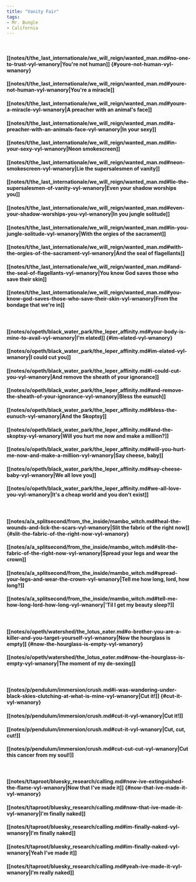 ```yaml
---
title: "Vanity Fair"
tags:
- Mr. Bungle
- California
---
```

&nbsp;
#### [[notes/t/the_last_internationale/we_will_reign/wanted_man.md#no-one-to-trust-vyl-wnanory|You're not human]] {#youre-not-human-vyl-wnanory}
#### [[notes/t/the_last_internationale/we_will_reign/wanted_man.md#youre-not-human-vyl-wnanory|You're a miracle]]
#### [[notes/t/the_last_internationale/we_will_reign/wanted_man.md#youre-a-miracle-vyl-wnanory|A preacher with an animal's face]]
#### [[notes/t/the_last_internationale/we_will_reign/wanted_man.md#a-preacher-with-an-animals-face-vyl-wnanory|In your sexy]]
#### [[notes/t/the_last_internationale/we_will_reign/wanted_man.md#in-your-sexy-vyl-wnanory|Neon smokescreen]]
#### [[notes/t/the_last_internationale/we_will_reign/wanted_man.md#neon-smokescreen-vyl-wnanory|Lie the supersalesmen of vanity]]
#### [[notes/t/the_last_internationale/we_will_reign/wanted_man.md#lie-the-supersalesmen-of-vanity-vyl-wnanory|Even your shadow worships you]]
#### [[notes/t/the_last_internationale/we_will_reign/wanted_man.md#even-your-shadow-worships-you-vyl-wnanory|In you jungle solitude]]
#### [[notes/t/the_last_internationale/we_will_reign/wanted_man.md#in-you-jungle-solitude-vyl-wnanory|With the orgies of the sacrament]]
#### [[notes/t/the_last_internationale/we_will_reign/wanted_man.md#with-the-orgies-of-the-sacrament-vyl-wnanory|And the seal of flagellants]]
#### [[notes/t/the_last_internationale/we_will_reign/wanted_man.md#and-the-seal-of-flagellants-vyl-wnanory|You know God saves those who save their skin]]
#### [[notes/t/the_last_internationale/we_will_reign/wanted_man.md#you-know-god-saves-those-who-save-their-skin-vyl-wnanory|From the bondage that we're in]]
&nbsp;
#### [[notes/o/opeth/black_water_park/the_leper_affinity.md#your-body-is-mine-to-avail-vyl-wnanory|I'm elated]] {#im-elated-vyl-wnanory}
#### [[notes/o/opeth/black_water_park/the_leper_affinity.md#im-elated-vyl-wnanory|I could cut you]]
#### [[notes/o/opeth/black_water_park/the_leper_affinity.md#i-could-cut-you-vyl-wnanory|And remove the sheath of your ignorance]]
#### [[notes/o/opeth/black_water_park/the_leper_affinity.md#and-remove-the-sheath-of-your-ignorance-vyl-wnanory|Bless the eunuch]]
#### [[notes/o/opeth/black_water_park/the_leper_affinity.md#bless-the-eunuch-vyl-wnanory|And the Skoptsy]]
#### [[notes/o/opeth/black_water_park/the_leper_affinity.md#and-the-skoptsy-vyl-wnanory|Will you hurt me now and make a million?]]
#### [[notes/o/opeth/black_water_park/the_leper_affinity.md#will-you-hurt-me-now-and-make-a-million-vyl-wnanory|Say cheese, baby]]
#### [[notes/o/opeth/black_water_park/the_leper_affinity.md#say-cheese-baby-vyl-wnanory|We all love you]]
#### [[notes/o/opeth/black_water_park/the_leper_affinity.md#we-all-love-you-vyl-wnanory|It's a cheap world and you don't exist]]
&nbsp;
#### [[notes/a/a_splitsecond/from_the_inside/mambo_witch.md#heal-the-wounds-and-lick-the-scars-vyl-wnanory|Slit the fabric of the right now]] {#slit-the-fabric-of-the-right-now-vyl-wnanory}
#### [[notes/a/a_splitsecond/from_the_inside/mambo_witch.md#slit-the-fabric-of-the-right-now-vyl-wnanory|Spread your legs and wear the crown]]
#### [[notes/a/a_splitsecond/from_the_inside/mambo_witch.md#spread-your-legs-and-wear-the-crown-vyl-wnanory|Tell me how long, lord, how long?]]
#### [[notes/a/a_splitsecond/from_the_inside/mambo_witch.md#tell-me-how-long-lord-how-long-vyl-wnanory|'Til I get my beauty sleep?]]
&nbsp;
#### [[notes/o/opeth/watershed/the_lotus_eater.md#o-brother-you-are-a-killer-and-you-target-yourself-vyl-wnanory|Now the hourglass is empty]] {#now-the-hourglass-is-empty-vyl-wnanory}
#### [[notes/o/opeth/watershed/the_lotus_eater.md#now-the-hourglass-is-empty-vyl-wnanory|The moment of my de-sexing]]
&nbsp;
#### [[notes/p/pendulum/immersion/crush.md#i-was-wandering-under-black-skies-clutching-at-what-is-mine-vyl-wnanory|Cut it!]] {#cut-it-vyl-wnanory}
#### [[notes/p/pendulum/immersion/crush.md#cut-it-vyl-wnanory|Cut it!]]
#### [[notes/p/pendulum/immersion/crush.md#cut-it-vyl-wnanory|Cut, cut, cut!]]
#### [[notes/p/pendulum/immersion/crush.md#cut-cut-cut-vyl-wnanory|Cut this cancer from my soul!]]
&nbsp;
#### [[notes/t/taproot/bluesky_research/calling.md#now-ive-extinguished-the-flame-vyl-wnanory|Now that I've made it]] {#now-that-ive-made-it-vyl-wnanory}
#### [[notes/t/taproot/bluesky_research/calling.md#now-that-ive-made-it-vyl-wnanory|I'm finally naked]]
#### [[notes/t/taproot/bluesky_research/calling.md#im-finally-naked-vyl-wnanory|I'm finally naked]]
#### [[notes/t/taproot/bluesky_research/calling.md#im-finally-naked-vyl-wnanory|Yeah I've made it]]
#### [[notes/t/taproot/bluesky_research/calling.md#yeah-ive-made-it-vyl-wnanory|I'm really naked]]

